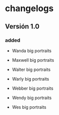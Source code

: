 # changelogs

## Versión 1.0

### added

- Wanda big portraits

- Maxwell big portraits

- Walter big portraits

- Warly big portraits

- Webber big portraits

- Wendy big portraits

- Wes big portraits
